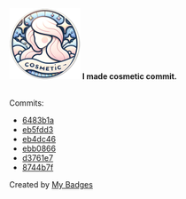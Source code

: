 <img src="https://github.com/my-badges/my-badges/blob/master/src/all-badges/cosmetic-commit/cosmetic-commit.png?raw=true" alt="I made cosmetic commit." title="I made cosmetic commit." width="128">
<strong>I made cosmetic commit.</strong>
<br><br>

Commits:

- <a href="https://github.com/andrewjswan/snmp2mqtt-addon/commit/6483b1adc14be60e4bc873c6361105aaeba76f6f">6483b1a</a>
- <a href="https://github.com/andrewjswan/snmp2mqtt-addon/commit/eb5fdd3ba3b7f47ebd207c591d4c567531f8d90b">eb5fdd3</a>
- <a href="https://github.com/andrewjswan/my-badges/commit/eb4dc46508e6f4701026b0376b02fc6b6bb5533c">eb4dc46</a>
- <a href="https://github.com/andrewjswan/my-badges/commit/ebb08661a702ba3f09fda85f8e03b9dec9aec9f5">ebb0866</a>
- <a href="https://github.com/andrewjswan/CECRemote/commit/d3761e711e9de6ff42033ecb5e2b7fe3beeedcee">d3761e7</a>
- <a href="https://github.com/andrewjswan/mediaportal-myvideo-importer/commit/8744b7f39c9651e4f02e763a33aea044cc132740">8744b7f</a>


Created by <a href="https://github.com/my-badges/my-badges">My Badges</a>